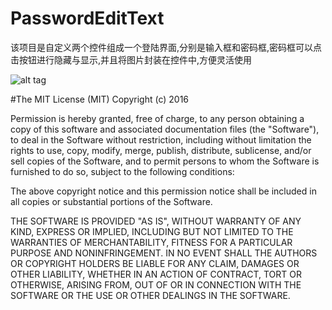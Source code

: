 # PasswordEditText
该项目是自定义两个控件组成一个登陆界面,分别是输入框和密码框,密码框可以点击按钮进行隐藏与显示,并且将图片封装在控件中,方便灵活使用

![alt tag](https://raw.githubusercontent.com/ysq1051838264/PasswordEditText/master/1.gif)

#The MIT License (MIT)
Copyright (c) 2016

Permission is hereby granted, free of charge, to any person obtaining a copy of this software and associated documentation files (the "Software"), to deal in the Software without restriction, including without limitation the rights to use, copy, modify, merge, publish, distribute, sublicense, and/or sell copies of the Software, and to permit persons to whom the Software is furnished to do so, subject to the following conditions:

The above copyright notice and this permission notice shall be included in all copies or substantial portions of the Software.

THE SOFTWARE IS PROVIDED "AS IS", WITHOUT WARRANTY OF ANY KIND, EXPRESS OR IMPLIED, INCLUDING BUT NOT LIMITED TO THE WARRANTIES OF MERCHANTABILITY, FITNESS FOR A PARTICULAR PURPOSE AND NONINFRINGEMENT. IN NO EVENT SHALL THE AUTHORS OR COPYRIGHT HOLDERS BE LIABLE FOR ANY CLAIM, DAMAGES OR OTHER LIABILITY, WHETHER IN AN ACTION OF CONTRACT, TORT OR OTHERWISE, ARISING FROM, OUT OF OR IN CONNECTION WITH THE SOFTWARE OR THE USE OR OTHER DEALINGS IN THE SOFTWARE.
